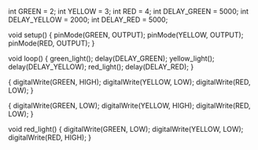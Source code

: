 int GREEN = 2;
int YELLOW = 3;
int RED = 4;
int DELAY_GREEN = 5000;
int DELAY_YELLOW = 2000;
int DELAY_RED = 5000;

void setup()
{
  pinMode(GREEN, OUTPUT);
  pinMode(YELLOW, OUTPUT);
  pinMode(RED, OUTPUT);
}

void loop()
{
  green_light();
  delay(DELAY_GREEN);
  yellow_light();
  delay(DELAY_YELLOW);
  red_light();
  delay(DELAY_RED);
}

{
  digitalWrite(GREEN, HIGH);
  digitalWrite(YELLOW, LOW);
  digitalWrite(RED, LOW);
}

{
  digitalWrite(GREEN, LOW);
  digitalWrite(YELLOW, HIGH);
  digitalWrite(RED, LOW);
}

void red_light()
{
  digitalWrite(GREEN, LOW);
  digitalWrite(YELLOW, LOW);
  digitalWrite(RED, HIGH);
}
